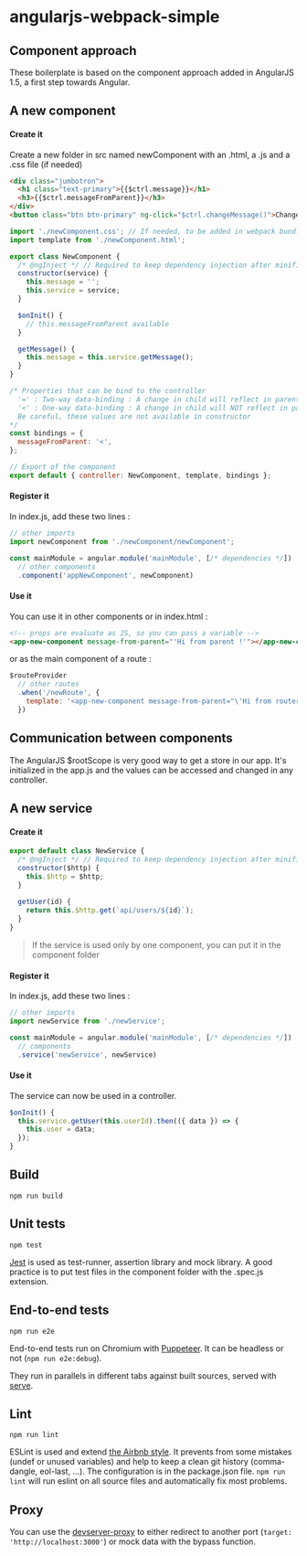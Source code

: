 # angularjs-webpack-simple

## Component approach

These boilerplate is based on the component approach added in AngularJS 1.5, a first step towards Angular.

## A new component

#### Create it

Create a new folder in src named newComponent with an .html, a .js and a .css file (if needed)

```html
<div class="jumbotron">
  <h1 class="text-primary">{{$ctrl.message}}</h1>
  <h3>{{$ctrl.messageFromParent}}</h3>
</div>
<button class="btn btn-primary" ng-click="$ctrl.changeMessage()">Change</button>
```

```javascript
import './newComponent.css'; // If needed, to be added in webpack bundle
import template from './newComponent.html';

export class NewComponent {
  /* @ngInject */ // Required to keep dependency injection after minification
  constructor(service) {
    this.message = '';
    this.service = service;
  }

  $onInit() {
    // this.messageFromParent available
  }

  getMessage() {
    this.message = this.service.getMessage();
  }
}

/* Properties that can be bind to the controller
  '=' : Two-way data-binding : A change in child will reflect in parent
  '<' : One-way data-binding : A change in child will NOT reflect in parent
  Be careful, these values are not available in constructor
*/
const bindings = {
  messageFromParent: '<',
};

// Export of the component
export default { controller: NewComponent, template, bindings };
 ```

#### Register it

In index.js, add these two lines :

```javascript
// other imports
import newComponent from './newComponent/newComponent';

const mainModule = angular.module('mainModule', [/* dependencies */])
  // other components
  .component('appNewComponent', newComponent)
```

#### Use it

You can use it in other components or in index.html :

```html
<!-- props are evaluate as JS, so you can pass a variable -->
<app-new-component message-from-parent="'Hi from parent !'"></app-new-component>
```

or as the main component of a route : 

```javascript
$routeProvider
  // other routes
  .when('/newRoute', { 
    template: '<app-new-component message-from-parent="\'Hi from router 🤗\'"></app-new-component>'
  })
```

## Communication between components

The AngularJS $rootScope is very good way to get a store in our app. It's initialized in the app.js and the values can be accessed and changed in any controller.

## A new service

#### Create it

```javascript
export default class NewService {
  /* @ngInject */ // Required to keep dependency injection after minification
  constructor($http) {
    this.$http = $http;
  }
  
  getUser(id) {
    return this.$http.get(`api/users/${id}`);
  }
}
```

> If the service is used only by one component, you can put it in the component folder

#### Register it

In index.js, add these two lines :

```javascript
// other imports
import newService from './newService';

const mainModule = angular.module('mainModule', [/* dependencies */])
  // components
  .service('newService', newService)
```

#### Use it

The service can now be used in a controller.

```javascript
$onInit() {
  this.service.getUser(this.userId).then(({ data }) => {
    this.user = data;
  });
}
```

## Build

`npm run build`

## Unit tests

`npm test`

[Jest](https://facebook.github.io/jest/) is used as test-runner, assertion library and mock library. A good practice is to put test files in the component folder with the .spec.js extension.

## End-to-end tests

`npm run e2e`

End-to-end tests run on Chromium with [Puppeteer](https://github.com/GoogleChrome/puppeteer). It can be headless or not (`npm run e2e:debug`).

They run in parallels in different tabs against built sources, served with [serve](https://github.com/zeit/serve).

## Lint

`npm run lint`

ESLint is used and extend [the Airbnb style](https://github.com/airbnb/javascript). It prevents from some mistakes (undef or unused variables) and help to keep a clean git history (comma-dangle, eol-last, ...). The configuration is in the package.json file. `npm run lint` will run eslint on all source files and automatically fix most problems.

## Proxy

You can use the [devserver-proxy](https://webpack.js.org/configuration/dev-server/#devserver-proxy) to either redirect to another port (```target: 'http://localhost:3000'```) or mock data with the bypass function.
